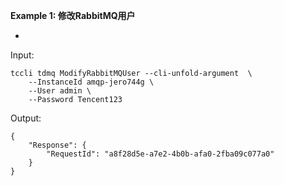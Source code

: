 **Example 1: 修改RabbitMQ用户**

-

Input: 

```
tccli tdmq ModifyRabbitMQUser --cli-unfold-argument  \
    --InstanceId amqp-jero744g \
    --User admin \
    --Password Tencent123
```

Output: 
```
{
    "Response": {
        "RequestId": "a8f28d5e-a7e2-4b0b-afa0-2fba09c077a0"
    }
}
```


